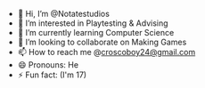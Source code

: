 - 👋 Hi, I’m @Notatestudios
- 👀 I’m interested in Playtesting & Advising
- 🌱 I’m currently learning Computer Science
- 💞️ I’m looking to collaborate on Making Games
- 📫 How to reach me @croscoboy24@gmail.com
- 😄 Pronouns: He
- ⚡ Fun fact: (I'm 17)

<!---
Crossdotco/Crossdotco is a ✨ special ✨ repository because its `README.md` (this file) appears on your GitHub profile.
You can click the Preview link to take a look at your changes.
--->
